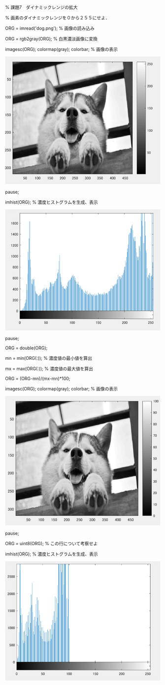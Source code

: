 % 課題7　ダイナミックレンジの拡大

% 画素のダイナミックレンジを０から２５５にせよ． 

ORG = imread('dog.png'); % 画像の読み込み

ORG = rgb2gray(ORG); % 白黒濃淡画像に変換

imagesc(ORG); colormap(gray); colorbar; % 画像の表示

![gazo1](https://github.com/taihirose/report/blob/master/kadai7-1.png)

pause;

imhist(ORG); % 濃度ヒストグラムを生成、表示

![gazo1](https://github.com/taihirose/report/blob/master/kadai7-2.png)

pause;

ORG = double(ORG);

mn = min(ORG(:)); % 濃度値の最小値を算出

mx = max(ORG(:)); % 濃度値の最大値を算出

ORG = (ORG-mn)/(mx-mn)*100;

imagesc(ORG); colormap(gray); colorbar; % 画像の表示

![gazo1](https://github.com/taihirose/report/blob/master/kadai7-3.png)


pause;

ORG = uint8(ORG); % この行について考察せよ

imhist(ORG); % 濃度ヒストグラムを生成、表示

![gazo1](https://github.com/taihirose/report/blob/master/kadai7-4.png)

